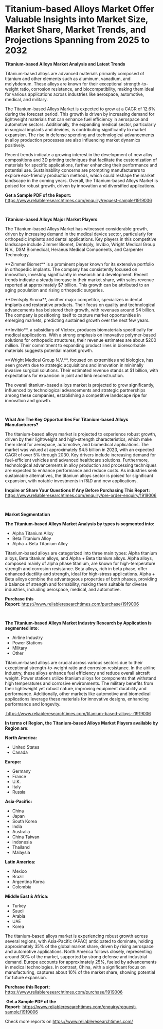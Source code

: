 <p><h1>Titanium-based Alloys Market Offer Valuable Insights into Market Size, Market Share, Market Trends, and Projections Spanning from 2025 to 2032</h1></p><p><strong>Titanium-based Alloys Market Analysis and Latest Trends</strong></p>
<p><p>Titanium-based alloys are advanced materials primarily composed of titanium and other elements such as aluminum, vanadium, and molybdenum. These alloys are known for their exceptional strength-to-weight ratio, corrosion resistance, and biocompatibility, making them ideal for various applications across industries like aerospace, automotive, medical, and military.</p><p>The Titanium-based Alloys Market is expected to grow at a CAGR of 12.6% during the forecast period. This growth is driven by increasing demand for lightweight materials that can enhance fuel efficiency in aerospace and automotive sectors. Additionally, the expanding medical sector, particularly in surgical implants and devices, is contributing significantly to market expansion. The rise in defense spending and technological advancements in alloy production processes are also influencing market dynamics positively. </p><p>Recent trends indicate a growing interest in the development of new alloy compositions and 3D printing techniques that facilitate the customization of materials for specific applications, further enhancing their performance and potential use. Sustainability concerns are prompting manufacturers to explore eco-friendly production methods, which could reshape the market landscape in the coming years. Overall, the Titanium-based Alloys Market is poised for robust growth, driven by innovation and diversified applications.</p></p>
<p><strong>Get a Sample PDF of the Report:&nbsp;</strong> <a href="https://www.reliableresearchtimes.com/enquiry/request-sample/1919006?utm_campaign=2200&utm_medium=2&utm_source=Github&utm_content=ia&utm_term=28032025&utm_id=titanium-based-alloys">https://www.reliableresearchtimes.com/enquiry/request-sample/1919006</a></p>
<p>&nbsp;</p>
<p><strong>Titanium-based Alloys Major Market Players</strong></p>
<p><p>The Titanium-based Alloys Market has witnessed considerable growth, driven by increasing demand in the medical device sector, particularly for orthopedic implants and dental applications. Key players in this competitive landscape include Zimmer Biomet, Dentsply, Invibio, Wright Medical Group N.V., DSM Biomedical, Heraeus Medical Components, and Carpenter Technology.</p><p>**Zimmer Biomet** is a prominent player known for its extensive portfolio in orthopedic implants. The company has consistently focused on innovation, investing significantly in research and development. Recent trends indicate a steady increase in their market share, with sales revenue reported at approximately $7 billion. This growth can be attributed to an aging population and rising orthopedic surgeries.</p><p>**Dentsply Sirona**, another major competitor, specializes in dental implants and restorative products. Their focus on quality and technological advancements has bolstered their growth, with revenues around $4 billion. The company is positioning itself to capture market opportunities in emerging markets, predicting sustained growth over the next few years.</p><p>**Invibio**, a subsidiary of Victrex, produces biomaterials specifically for medical applications. With a strong emphasis on innovative polymer-based solutions for orthopedic structures, their revenue estimates are about $200 million. Their commitment to expanding product lines in bioresorbable materials suggests potential market growth.</p><p>**Wright Medical Group N.V.**, focused on extremities and biologics, has seen growth due to strategic acquisitions and innovation in minimally invasive surgical solutions. Their estimated revenue stands at $1 billion, with expectations for expansion in joint and limb reconstruction.</p><p>The overall titanium-based alloys market is projected to grow significantly, influenced by technological advancements and strategic partnerships among these companies, establishing a competitive landscape ripe for innovation and growth.</p></p>
<p>&nbsp;</p>
<p><strong>What Are The Key Opportunities For Titanium-based Alloys Manufacturers?</strong></p>
<p><p>The titanium-based alloys market is projected to experience robust growth, driven by their lightweight and high-strength characteristics, which make them ideal for aerospace, automotive, and biomedical applications. The market was valued at approximately $4.5 billion in 2023, with an expected CAGR of over 5% through 2030. Key drivers include increasing demand for fuel-efficient vehicles and advanced healthcare solutions. Furthermore, technological advancements in alloy production and processing techniques are expected to enhance performance and reduce costs. As industries seek sustainable alternatives, the titanium alloys sector is poised for significant expansion, with notable investments in R&D and new applications.</p></p>
<p><strong>Inquire or Share Your Questions If Any Before Purchasing This Report:</strong> <a href="https://www.reliableresearchtimes.com/enquiry/pre-order-enquiry/1919006?utm_campaign=2200&utm_medium=2&utm_source=Github&utm_content=ia&utm_term=28032025&utm_id=titanium-based-alloys">https://www.reliableresearchtimes.com/enquiry/pre-order-enquiry/1919006</a></p>
<p>&nbsp;</p>
<p><strong>Market Segmentation</strong></p>
<p><strong>The Titanium-based Alloys Market Analysis by types is segmented into:</strong></p>
<p><ul><li>Alpha Titanium Alloy</li><li>Beta Titanium Alloy</li><li>Alpha + Beta Titanium Alloy</li></ul></p>
<p><p>Titanium-based alloys are categorized into three main types: Alpha titanium alloys, Beta titanium alloys, and Alpha + Beta titanium alloys. Alpha alloys, composed mainly of alpha phase titanium, are known for high-temperature strength and corrosion resistance. Beta alloys, rich in beta phase, offer enhanced ductility and strength, ideal for high-stress applications. Alpha + Beta alloys combine the advantageous properties of both phases, providing a balance of strength and formability, making them suitable for diverse industries, including aerospace, medical, and automotive.</p></p>
<p><strong>Purchase this Report:&nbsp;</strong><a href="https://www.reliableresearchtimes.com/purchase/1919006?utm_campaign=2200&utm_medium=2&utm_source=Github&utm_content=ia&utm_term=28032025&utm_id=titanium-based-alloys">https://www.reliableresearchtimes.com/purchase/1919006</a></p>
<p>&nbsp;</p>
<p><strong>The Titanium-based Alloys Market Industry Research by Application is segmented into:</strong></p>
<p><ul><li>Airline Industry</li><li>Power Stations</li><li>Military</li><li>Other</li></ul></p>
<p><p>Titanium-based alloys are crucial across various sectors due to their exceptional strength-to-weight ratio and corrosion resistance. In the airline industry, these alloys enhance fuel efficiency and reduce overall aircraft weight. Power stations utilize titanium alloys for components that withstand high temperatures and corrosive environments. The military benefits from their lightweight yet robust nature, improving equipment durability and performance. Additionally, other markets like automotive and biomedical applications leverage these materials for innovative designs, enhancing performance and longevity.</p></p>
<p><a href="https://www.reliableresearchtimes.com/titanium-based-alloys-r1919006?utm_campaign=2200&utm_medium=2&utm_source=Github&utm_content=ia&utm_term=28032025&utm_id=titanium-based-alloys">&nbsp;https://www.reliableresearchtimes.com/titanium-based-alloys-r1919006</a></p>
<p><strong>In terms of Region, the Titanium-based Alloys Market Players available by Region are:</strong></p>
<p>
    <p> <strong> North America: </strong>
        <ul>
            <li>United States</li>
            <li>Canada</li>
        </ul>
        </p> 
    <p> <strong> Europe: </strong>
        <ul>
            <li>Germany</li>
            <li>France</li>
            <li>U.K.</li>
            <li>Italy</li>
            <li>Russia</li>
        </ul>
        </p> 
    <p> <strong> Asia-Pacific: </strong>
        <ul>
            <li>China</li>
            <li>Japan</li>
            <li>South Korea</li>
            <li>India</li>
            <li>Australia</li>
            <li>China Taiwan</li>
            <li>Indonesia</li>
            <li>Thailand</li>
            <li>Malaysia</li>
        </ul>
        </p> 
    <p> <strong> Latin America: </strong>
        <ul>
            <li>Mexico</li>
            <li>Brazil</li>
            <li>Argentina Korea</li>
            <li>Colombia</li>
        </ul>
        </p> 
    <p> <strong> Middle East & Africa: </strong>
        <ul>
            <li>Turkey</li>
            <li>Saudi</li>
            <li>Arabia</li>
            <li>UAE</li>
            <li>Korea</li>
        </ul>
    </p>
    </p>
<p><p>The titanium-based alloys market is experiencing robust growth across several regions, with Asia-Pacific (APAC) anticipated to dominate, holding approximately 35% of the global market share, driven by rising aerospace and automotive applications. North America follows closely, representing around 30% of the market, supported by strong defense and industrial demand. Europe accounts for approximately 25%, fueled by advancements in medical technologies. In contrast, China, with a significant focus on manufacturing, captures about 10% of the market share, showing potential for future expansion.</p></p>
<p><strong>Purchase this Report: </strong><a href="https://www.reliableresearchtimes.com/purchase/1919006?utm_campaign=2200&utm_medium=2&utm_source=Github&utm_content=ia&utm_term=28032025&utm_id=titanium-based-alloys">https://www.reliableresearchtimes.com/purchase/1919006</a></p>
<p>&nbsp;<strong>Get a Sample PDF of the Report:&nbsp;&nbsp;</strong><a href="https://www.reliableresearchtimes.com/enquiry/request-sample/1919006?utm_campaign=2200&utm_medium=2&utm_source=Github&utm_content=ia&utm_term=28032025&utm_id=titanium-based-alloys">https://www.reliableresearchtimes.com/enquiry/request-sample/1919006</a></p>
<p><strong></strong></p>
<p>Check more reports on <a href="https://www.reliableresearchtimes.com/?utm_campaign=2200&utm_medium=2&utm_source=Github&utm_content=ia&utm_term=28032025&utm_id=titanium-based-alloys">https://www.reliableresearchtimes.com/</a></p>